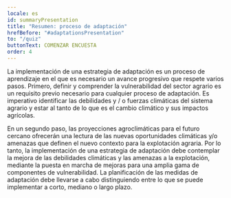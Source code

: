 ```yaml
---
locale: es
id: summaryPresentation
title: "Resumen: proceso de adaptación"
hrefBefore: "#adaptationsPresentation"
to: "/quiz"
buttonText: COMENZAR ENCUESTA
order: 4
---
```


La implementación de una estrategia de adaptación es un proceso de aprendizaje  en el que es necesario un avance progresivo que respete varios pasos. Primero, definir y comprender la vulnerabilidad del sector agrario es un requisito previo necesario para cualquier proceso de adaptación. Es imperativo identificar las debilidades y / o fuerzas climáticas del sistema agrario y estar al tanto de lo que es el cambio climático y sus impactos agrícolas.

En un segundo paso, las proyecciones agroclimáticas para el futuro cercano ofrecerán una lectura de las nuevas oportunidades climáticas y/o amenazas que definen el nuevo contexto para la explotación agraria. Por lo tanto, la implementación de una estrategia de adaptación debe contemplar la mejora de las debilidades climáticas y las amenazas a la explotación, mediante la puesta en marcha de mejoras para una amplia gama de componentes de vulnerabilidad. La planificación de las medidas de adaptación debe llevarse a cabo distinguiendo entre lo que se puede implementar a corto, mediano o largo plazo.

<roadmap style="text-align: center;" />
